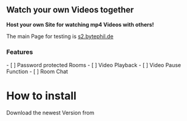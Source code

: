 <h2>Watch your own Videos together </h2>

 **Host your own Site for watching mp4 Videos with others!**
 
 The main Page for testing is [s2.bytephil.de](https://s2.bytephil.de)
 
<h3>Features</h3>
- [ ] Password protected Rooms
- [ ] Video Playback
- [ ] Video Pause Function
- [ ] Room Chat

<h1>How to install</h1>
Download the newest Version from 

